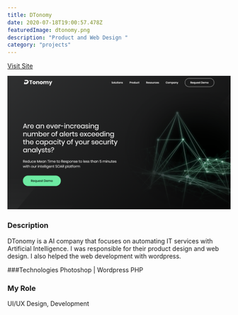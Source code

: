 ```yaml
---
title: DTonomy
date: 2020-07-18T19:00:57.478Z
featuredImage: dtonomy.png
description: "Product and Web Design "
category: "projects"
---
```


[Visit Site](https://www.dtonomy.com/)

![DTonomy](dtonomy.png)

### Description
DTonomy is a AI company that focuses on automating IT services with Artificial Intelligence. 
I was responsible for their product design and web design. I also helped the web development with wordpress.


###Technologies 
Photoshop | Wordpress PHP 

### My Role 
UI/UX Design, Development


